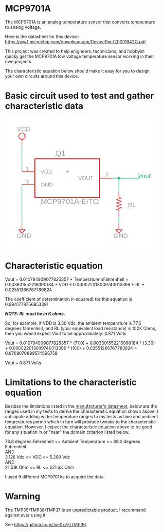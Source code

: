 # MCP9701A
 The MCP9701A is an analog temperature sensor that converts temperature to analog voltage.

Here is the datasheet for this device: https://ww1.microchip.com/downloads/en/DeviceDoc/20001942G.pdf

This project was created to help enigneers, technicians, and hobbyist quicky get the MCP9701A low voltage temperature sensor working in their own projects.

The characteristic equation below should make it easy for you to design your own circuits around this device.


# Basic circuit used to test and gather characteristic data

![Simple Circuit](<SimpleCircuit.png>)


# Characteristic equation

Vout = 0.010794909077825357 * TemperatureInFahrenheit + 0.003601552216090184 * VDD + 0.000022013009740013396 * RL + 0.02551266767780824

The coefficient of determination (r-squared) for this equation is 0.9941778756953391.

***NOTE: RL must be in K ohms.***


So, for example, if VDD is 3.30 Vdc, the ambient temperature is 77.0 degrees fahrenheit, and RL (your equivalent load resistance) is 100K Ohms, then you would expect Vout to be 
approximately: 0.871 Volts

Vout = 0.010794909077825357 * (77.0) + 0.003601552216090184 * (3.30) + 0.000022013009740013396 * (100) + 0.02551266767780824 = 0.8708070899574596758

Vout ~ 0.871 Volts




# Limitations to the characteristic equation

Besides the limitations listed in the [manufacturer's datasheet](20001942G.pdf "20001942G.pdf"), below are the ranges used in my tests to derive the characteristic equation shown above.  I anticipate adding wider temperature ranges to my tests as time and ambient temperatures permit which in turn will produce tweaks to the characteristic equation. However, I expect the characteristic equation above to be good for any situation in or "near" the domain criterion listed below.

76.8 degrees Fahrenheit <= Ambient Temperature <= 89.2 degrees Fahrenheit <br />
AND <br />
3.128 Vdc <= VDD <= 5.260 Vdc <br />
AND <br />
21.51K Ohm <= RL <= 221.6K Ohm

I used 9 different MCP9701As to acquire the data.

# Warning

The TMP35/TMP36/TMP37 is an unpredictable product. I recommend against ever using it.

See https://github.com/Joe0x7F/TMP36.
